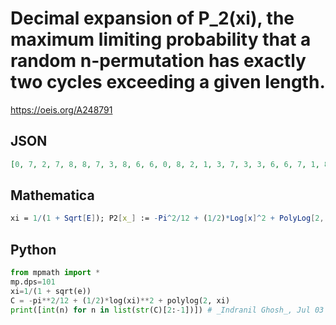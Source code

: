 # Decimal expansion of P\_2\(xi\), the maximum limiting probability that a random n\-permutation has exactly two cycles exceeding a given length\.
https://oeis.org/A248791
## JSON
```JSON
[0, 7, 2, 7, 8, 8, 7, 3, 8, 6, 6, 0, 8, 2, 1, 3, 7, 3, 3, 6, 6, 7, 1, 8, 6, 6, 3, 3, 1, 8, 1, 9, 1, 4, 2, 9, 6, 8, 8, 9, 2, 9, 5, 4, 9, 4, 4, 8, 7, 0, 6, 8, 4, 1, 4, 5, 7, 5, 1, 3, 1, 8, 3, 4, 6, 1, 4, 4, 6, 0, 6, 9, 1, 6, 6, 9, 0, 2, 2, 7, 6, 4, 0, 1, 7, 0, 8, 1, 9, 5, 9, 2, 9, 2, 0, 8, 3, 6, 2, 6, 9]
```
## Mathematica
```Mathematica
xi = 1/(1 + Sqrt[E]); P2[x_] := -Pi^2/12 + (1/2)*Log[x]^2 + PolyLog[2, x]; Join[{0}, RealDigits[P2[xi], 10, 100] // First]
```
## Python
```Python
from mpmath import *
mp.dps=101
xi=1/(1 + sqrt(e))
C = -pi**2/12 + (1/2)*log(xi)**2 + polylog(2, xi)
print([int(n) for n in list(str(C)[2:-1])]) # _Indranil Ghosh_, Jul 03 2017
```
